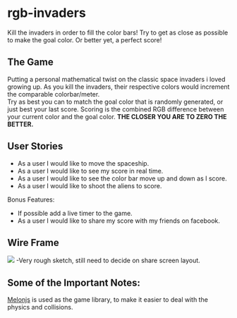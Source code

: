 # rgb-invaders

Kill the invaders in order to fill the color bars! Try to get as close as possible to make the goal color. Or better yet, a perfect score!

## The Game

Putting a personal mathematical twist on the classic space invaders i loved growing up. As you kill the invaders, their respective colors would increment the comparable colorbar/meter. <br>
Try as best you can to match the goal color that is randomly generated, or just best your last score. Scoring is the combined RGB difference between your current color and the goal color. **THE CLOSER YOU ARE TO ZERO THE BETTER.** <br>

## User Stories
* As a user I would like to move the spaceship.
* As a user I would like to see my score in real time. 
* As a user I would like to see the color bar move up and down as I score. 
* As a user I would like to shoot the aliens to score. 

Bonus Features:

* If possible add a live timer to the game.
* As a user I would like to share my score with my friends on facebook. 


## Wire Frame
![](http://i.imgur.com/tO6FJiY.png)
-Very rough sketch, still need to decide on share screen layout. 

## Some of the Important Notes:
[Melonjs](http://melonjs.org/) is used as the game library, to make it easier to deal with the physics and collisions. <br>


